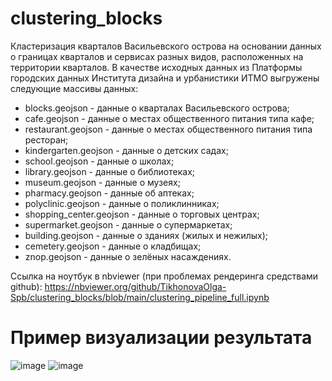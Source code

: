 # clustering_blocks
Кластеризация кварталов Васильевского острова на основании данных о границах кварталов и сервисах разных видов, расположенных на территории кварталов.
В качестве исходных данных из Платформы городских данных Института дизайна и урбанистики ИТМО выгружены следующие массивы данных:
- blocks.geojson - данные о кварталах Васильевского острова;
- cafe.geojson - данные о местах общественного питания типа кафе;
- restaurant.geojson - данные о местах общественного питания типа ресторан;
- kindergarten.geojson - данные о детских садах;
- school.geojson - данные о школах;
- library.geojson - данные о библиотеках;
- museum.geojson - данные о музеях;
- pharmacy.geojson - данные об аптеках;
- polyclinic.geojson - данные о поликлинниках;
- shopping_center.geojson - данные о торговых центрах;
- supermarket.geojson - данные о супермаркетах;
- building.geojson - данные о зданиях (жилых и нежилых);
- cemetery.geojson - данные о кладбищах;
- znop.geojson - данные о зелёных насаждениях.


Ссылка на ноутбук в nbviewer (при проблемах рендеринга средствами github): 
https://nbviewer.org/github/TikhonovaOlga-Spb/clustering_blocks/blob/main/clustering_pipeline_full.ipynb

# Пример визуализации результата
![image](https://github.com/TikhonovaOlga-Spb/clustering_blocks/assets/51425347/f86d2f0c-3ff6-49b0-b274-622e91bd08c2)
![image](https://github.com/TikhonovaOlga-Spb/clustering_blocks/assets/51425347/da32e462-54df-4ffc-bed3-87bcc1e940ff)


